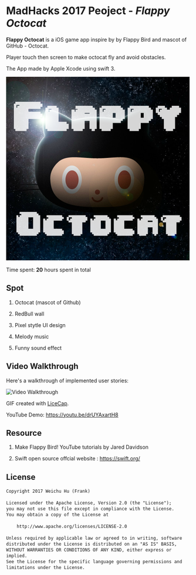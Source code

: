# MadHacks 2017 Peoject - *Flappy Octocat*

**Flappy Octocat** is a iOS game app inspire by by Flappy Bird and mascot of GitHub - Octocat. 

Player touch then screen to make octocat fly and avoid obstacles.

The App made by Apple Xcode using swift 3.

<img src='https://github.com/frhhh/MadHacks-Flappy-Octocat/blob/master/FlappyOctocat_icon.png' width='' alt='App icon' />

Time spent: **20** hours spent in total

## Spot

1. Octocat (mascot of Github)

2. RedBull wall

3. Pixel stytle UI design

4. Melody music

5. Funny sound effect

## Video Walkthrough 

Here's a walkthrough of implemented user stories:

<img src='https://github.com/frhhh/MadHacks-Flappy-Octocat/blob/master/Flappy%20Octocat%20Demo%2002.gif' width='' alt='Video Walkthrough' />

GIF created with [LiceCap](http://www.cockos.com/licecap/).

YouTube Demo: https://youtu.be/drUYAxartH8

## Resource

1. Make Flappy Bird! YouTube tutorials by Jared Davidson

2. Swift open source offcial website : https://swift.org/

## License

    Copyright 2017 Weichu Hu (Frank)

    Licensed under the Apache License, Version 2.0 (the "License");
    you may not use this file except in compliance with the License.
    You may obtain a copy of the License at

        http://www.apache.org/licenses/LICENSE-2.0

    Unless required by applicable law or agreed to in writing, software
    distributed under the License is distributed on an "AS IS" BASIS,
    WITHOUT WARRANTIES OR CONDITIONS OF ANY KIND, either express or implied.
    See the License for the specific language governing permissions and
    limitations under the License.
    


